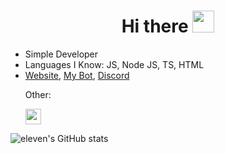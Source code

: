 <h1 align="center">Hi there <img src="https://media.tenor.com/images/dc6f6c34607462dd22571347ce23957e/tenor.gif" height="35px"></h1>

<ul>
  <li>Simple Developer</li>
  <li>Languages I Know: JS, Node JS, TS, HTML</li>
  <li><a target="_blank" href="https://eleven11.cf">Website</a>, <a target="_blank" href="https://music-natural.cf">My Bot</a>, <a target="_blank" href="https://discord.gg/roxybotlist">Discord</a></li>
  <p>Other:</p>
  <a target="_blank" href="https://www.instagram.com/yasincakmak.x/"><img height="25px" src="https://upload.wikimedia.org/wikipedia/commons/thumb/e/e7/Instagram_logo_2016.svg/768px-Instagram_logo_2016.svg.png"></a>
</ul>

![eleven's GitHub stats](https://github-readme-stats.vercel.app/api?username=eleventhe&show_icons=true&theme=radical)
<br>
